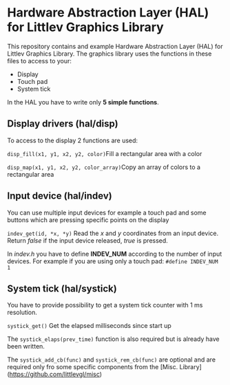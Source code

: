 # Hardware Abstraction Layer (HAL) for Littlev Graphics Library

This repository contains and example Hardware Abstraction Layer (HAL) for Littlev Graphics Library. The graphics library uses the functions in these files to access to your:
* Display
* Touch pad
* System tick

In the HAL you have to write only **5 simple functions**.

## Display drivers (hal/disp)
To access to the display 2 functions are used:

`disp_fill(x1, y1, x2, y2, color)`Fill a rectangular area with a color

`disp_map(x1, y1, x2, y2, color_array)`Copy an array of colors to a rectangular area

## Input device (hal/indev)
You can use multiple input devices for example a touch pad and some buttons which are pressing specific points on the display

`indev_get(id, *x, *y)` Read the *x* and *y* coordinates from an input device. Return *false* if the input device released, *true* is pressed.

In *indev.h* you have to define **INDEV_NUM** according to the number of input devices. For example if you are using only a touch pad: `#define INDEV_NUM  1`

## System tick (hal/systick)
You have to provide possibility to get a system tick counter with 1 ms resolution.

`systick_get()` Get the elapsed milliseconds since start up

The `systick_elaps(prev_time)` function is also required but is already have been written.

The `systick_add_cb(func)` and `systick_rem_cb(func)` are optional and are required only fro some specific components from the [Misc. Library] (https://github.com/littlevgl/misc)
